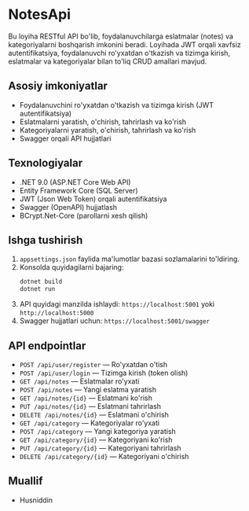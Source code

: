 # NotesApi

Bu loyiha RESTful API bo'lib, foydalanuvchilarga eslatmalar (notes) va kategoriyalarni boshqarish imkonini beradi. Loyihada JWT orqali xavfsiz autentifikatsiya, foydalanuvchi ro'yxatdan o'tkazish va tizimga kirish, eslatmalar va kategoriyalar bilan to'liq CRUD amallari mavjud.

## Asosiy imkoniyatlar
- Foydalanuvchini ro'yxatdan o'tkazish va tizimga kirish (JWT autentifikatsiya)
- Eslatmalarni yaratish, o'chirish, tahrirlash va ko'rish
- Kategoriyalarni yaratish, o'chirish, tahrirlash va ko'rish
- Swagger orqali API hujjatlari

## Texnologiyalar
- .NET 9.0 (ASP.NET Core Web API)
- Entity Framework Core (SQL Server)
- JWT (Json Web Token) orqali autentifikatsiya
- Swagger (OpenAPI) hujjatlash
- BCrypt.Net-Core (parollarni xesh qilish)

## Ishga tushirish
1. `appsettings.json` faylida ma'lumotlar bazasi sozlamalarini to'ldiring.
2. Konsolda quyidagilarni bajaring:
   ```bash
   dotnet build
   dotnet run
   ```
3. API quyidagi manzilda ishlaydi: `https://localhost:5001` yoki `http://localhost:5000`
4. Swagger hujjatlari uchun: `https://localhost:5001/swagger`

## API endpointlar
- `POST /api/user/register` — Ro'yxatdan o'tish
- `POST /api/user/login` — Tizimga kirish (token olish)
- `GET /api/notes` — Eslatmalar ro'yxati
- `POST /api/notes` — Yangi eslatma yaratish
- `GET /api/notes/{id}` — Eslatmani ko'rish
- `PUT /api/notes/{id}` — Eslatmani tahrirlash
- `DELETE /api/notes/{id}` — Eslatmani o'chirish
- `GET /api/category` — Kategoriyalar ro'yxati
- `POST /api/category` — Yangi kategoriya yaratish
- `GET /api/category/{id}` — Kategoriyani ko'rish
- `PUT /api/category/{id}` — Kategoriyani tahrirlash
- `DELETE /api/category/{id}` — Kategoriyani o'chirish

## Muallif
- Husniddin
